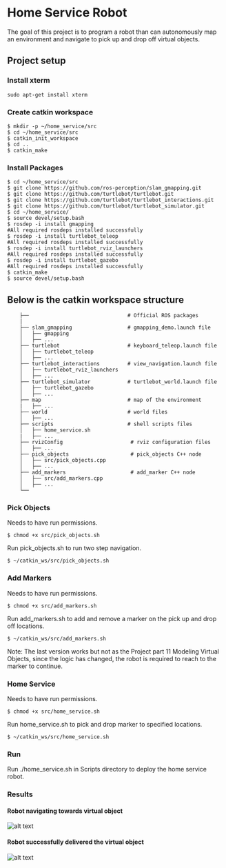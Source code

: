 # Home Service Robot

[//]: # (Image References)
[pickImg]: ./images/t1p1.png "Marker at pickup location before Pick up"
[dropImg]: ./images/t1p2.png "Marker at dopoff location after robot reached"

The goal of this project is to program a robot than can autonomously map an environment and navigate to pick up and drop off virtual objects.
## Project setup

### Install xterm
```
sudo apt-get install xterm
```

### Create catkin workspace
```
$ mkdir -p ~/home_service/src
$ cd ~/home_service/src
$ catkin_init_workspace
$ cd ..
$ catkin_make
```
### Install Packages
```
$ cd ~/home_service/src
$ git clone https://github.com/ros-perception/slam_gmapping.git
$ git clone https://github.com/turtlebot/turtlebot.git
$ git clone https://github.com/turtlebot/turtlebot_interactions.git
$ git clone https://github.com/turtlebot/turtlebot_simulator.git
$ cd ~/home_service/
$ source devel/setup.bash
$ rosdep -i install gmapping
#All required rosdeps installed successfully
$ rosdep -i install turtlebot_teleop
#All required rosdeps installed successfully
$ rosdep -i install turtlebot_rviz_launchers
#All required rosdeps installed successfully
$ rosdep -i install turtlebot_gazebo
#All required rosdeps installed successfully
$ catkin_make
$ source devel/setup.bash
```
## Below is the catkin workspace structure
```
    ├──                                # Official ROS packages
    |
    ├── slam_gmapping                  # gmapping_demo.launch file
    │   ├── gmapping
    │   ├── ...
    ├── turtlebot                      # keyboard_teleop.launch file
    │   ├── turtlebot_teleop
    │   ├── ...
    ├── turtlebot_interactions         # view_navigation.launch file
    │   ├── turtlebot_rviz_launchers
    │   ├── ...
    ├── turtlebot_simulator            # turtlebot_world.launch file
    │   ├── turtlebot_gazebo
    │   ├── ...
    ├── map                            # map of the environment
    |   ├── ...
    ├── world                          # world files
    │   ├── ...
    ├── scripts                        # shell scripts files
    │   ├── home_service.sh
    |   ├── ...
    ├── rvizConfig                      # rviz configuration files
    │   ├── ...
    ├── pick_objects                    # pick_objects C++ node
    │   ├── src/pick_objects.cpp
    │   ├── ...
    ├── add_markers                     # add_marker C++ node
    │   ├── src/add_markers.cpp
    │   ├── ...
    └──
```
### Pick Objects
Needs to have run permissions.
```
$ chmod +x src/pick_objects.sh
```
Run pick_objects.sh to run two step navigation.

```
$ ~/catkin_ws/src/pick_objects.sh
```

### Add Markers
Needs to have run permissions.
```
$ chmod +x src/add_markers.sh
```
Run add_markers.sh to add and remove a marker on the pick up and drop off locations.

```
$ ~/catkin_ws/src/add_markers.sh
```
Note: The last version works but not as the Project part 11 Modeling Virtual Objects, since the logic has changed, the robot is required to reach to the marker to continue. 

### Home Service
Needs to have run permissions.
```
$ chmod +x src/home_service.sh
```

Run home_service.sh to pick and drop marker to specified locations.
```
$ ~/catkin_ws/src/home_service.sh
```
### Run

Run ./home_service.sh in Scripts directory to deploy the home service robot.

### Results  

#### Robot navigating towards virtual object

![alt text][pickImg]  

#### Robot successfully delivered the virtual object

![alt text][dropImg]  
